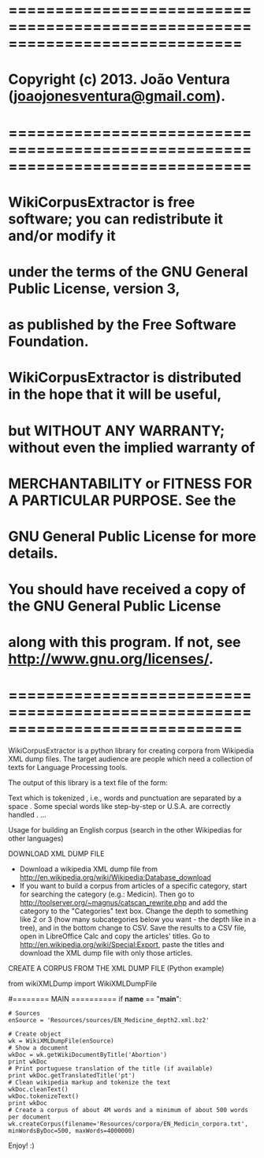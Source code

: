 # =============================================================================
#  Copyright (c) 2013. João Ventura (joaojonesventura@gmail.com).
# ==============================================================================
#  WikiCorpusExtractor is free software; you can redistribute it and/or modify it
#  under the terms of the GNU General Public License, version 3,
#  as published by the Free Software Foundation.
#
#  WikiCorpusExtractor is distributed in the hope that it will be useful,
#  but WITHOUT ANY WARRANTY; without even the implied warranty of
#  MERCHANTABILITY or FITNESS FOR A PARTICULAR PURPOSE.  See the
#  GNU General Public License for more details.
#
#  You should have received a copy of the GNU General Public License
#  along with this program.  If not, see <http://www.gnu.org/licenses/>.
# =============================================================================

WikiCorpusExtractor is a python library for creating corpora from Wikipedia XML dump files. The target audience are people which need a collection of texts for Language Processing tools.

The output of this library is a text file of the form:

<doc id="xx" title="Autism">
Text which is tokenized , i.e., words and punctuation are separated by a space . Some special words like step-by-step or U.S.A. are correctly handled .
</doc>
<doc id="xxx" title="zzz">
...
</doc>


Usage for building an English corpus (search in the other Wikipedias for other languages)



DOWNLOAD XML DUMP FILE
- Download a wikipedia XML dump file from http://en.wikipedia.org/wiki/Wikipedia:Database_download
- If you want to build a corpus from articles of a specific category, start for searching the category (e.g.: Medicin). Then go to http://toolserver.org/~magnus/catscan_rewrite.php and add the category to the "Categories" text box. Change the depth to something like 2 or 3 (how many subcategories below you want - the depth like in a tree), and in the bottom change to CSV. Save the results to a CSV file, open in LibreOffice Calc and copy the articles' titles. Go to http://en.wikipedia.org/wiki/Special:Export, paste the titles and download the XML dump file with only those articles.



CREATE A CORPUS FROM THE XML DUMP FILE (Python example)

from wikiXMLDump import WikiXMLDumpFile

#======== MAIN ==========
if __name__ == "__main__":

    # Sources
    enSource = 'Resources/sources/EN_Medicine_depth2.xml.bz2'
    
    # Create object
    wk = WikiXMLDumpFile(enSource)
    # Show a document
    wkDoc = wk.getWikiDocumentByTitle('Abortion')
    print wkDoc
    # Print portuguese translation of the title (if available)
    print wkDoc.getTranslatedTitle('pt')
    # Clean wikipedia markup and tokenize the text
    wkDoc.cleanText()
    wkDoc.tokenizeText()
    print wkDoc
    # Create a corpus of about 4M words and a minimum of about 500 words per document
    wk.createCorpus(filename='Resources/corpora/EN_Medicin_corpora.txt', minWordsByDoc=500, maxWords=4000000)



Enjoy! :)
